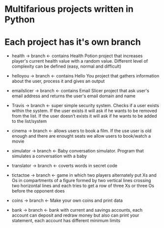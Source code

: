 ﻿# Multifarious projects written in Python


# Each project has it's own branch


- health -> branch <- contains Health Potion project that increases  player's current health value with a random value. Different level of complexity can be defined (easy, normal and difficult)

- helloyou -> branch <- contains Hello You project that gathers information about the user, process it and gives an output

- emailslicer -> branch <- contains Email Slicer project that ask user's email address and returns the user's  email domain and name

- Travis -> branch <- super simple security system. Checks if a user exists within the system. If the user exists it will ask if he wants to be removed from the list.  If the user doesn’t exists it will ask if he wants to be added to the list/system

- cinema -> branch <- allows users to book a film. If the use user is old enough and there are enought seats we allow users to book/watch a movie

- simulator -> branch <- Baby conversation simulator. Program that simulates a conversation with a baby

- translator -> branch <- coverts words in secret code

- tictactoe -> branch <- game in which two players alternately put Xs and Os in compartments of a figure formed by two vertical lines crossing two horizontal lines and each tries to get a row of three Xs or three Os before the opponent does

- coins -> branch <- Make your own coins and print data

- bank -> branch <- bank with current and savings accounts, each account can deposit and redraw money but also can print your statement, each account has different minimum limits